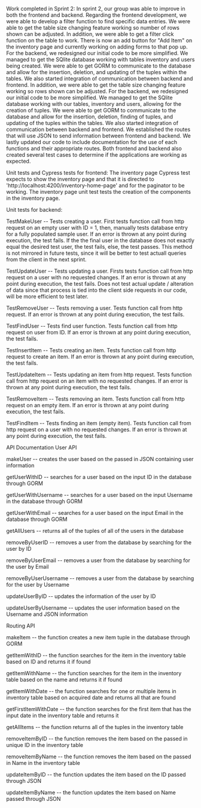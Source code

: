 Work completed in Sprint 2: 
In sprint 2, our group was able to improve in both the frontend and backend. Regarding the frontend development, we were able to develop a filter function to find specific data entries. We were able to get the table size changing feature working so number of rows shown can be adjusted. In addition, we were able to get a filter click function on the table to work. There is now an add button for "Add Item" on the inventory page and currently working on adding forms to that pop up. For the backend, we redesigned our initial code to be more simplified. We managed to get the SQlite database working with tables inventory and users being created. We were able to get GORM to communicate to the database and allow for the insertion, deletion, and updating of the tuples within the tables. We also started integration of communication between backend and frontend. In addition, we were able to get the table size changing feature working so rows shown can be adjusted. For the backend, we redesigned our initial code to be more simplified. We managed to get the SQlite database working with our tables, inventory and users, allowing for the creation of tuples. We were able to get GORM to communicate to the database and allow for the insertion, deletion, finding of tuples, and updating of the tuples within the tables. We also started integration of communication between backend and frontend. We established the routes that will use JSON to send information between frontend and backend. We lastly updated our code to include documentation for the use of each functions and their appropriate routes. Both frontend and backend also created several test cases to determine if the applications are working as expected.

Unit tests and Cypress tests for frontend:
   The inventory page Cypress test expects to show the inventory page and that it is directed to 'http://localhost:4200/inventory-home-page' and for the paginator to be working. 
   The inventory page unit test tests the creation of the components in the inventory page. 
   
Unit tests for backend: 

TestMakeUser -- Tests creating a user. First tests function call from http request on an empty user with ID = 1, then, manually tests database entry for a fully populated sample user. If an error is thrown at any point during execution, the test fails. If the the final user in the database does not exactly equal the desired test user, the test fails, else, the test passes. This method is not mirrored in future tests, since it will be better to test actuall queries from the client in the next sprint.

TestUpdateUser -- Tests updating a user. Firsts tests function call from http request on a user with no requested changes. If an error is thrown at any point during execution, the test fails. Does not test actual update / alteration of data since that process is tied into the client side requests in our code, will be more efficient to test later.

TestRemoveUser -- Tests removing a user. Tests function call from http request. If an error is thrown at any point during execution, the test fails.

TestFindUser -- Tests find user function. Tests function call from http request on user from ID. If an error is thrown at any point during execution, the test fails.

TestInsertItem -- Tests creating an item. Tests function call from http request to create an item. If an error is thrown at any point during execution, the test fails.

TestUpdateItem -- Tests updating an item from http request. Tests function call from http request on an item with no requested changes. If an error is thrown at any point during execution, the test fails.

TestRemoveItem -- Tests removing an item. Tests function call from http request on an empty item. If an error is thrown at any point during execution, the test fails.

TestFindItem -- Tests finding an item (empty item). Tests function call from http request on a user with no requested changes. If an error is thrown at any point during execution, the test fails.

API Documentation
User API

makeUser -- creates the user based on the passed in JSON containing user information

getUserWithID -- searches for a user based on the input ID in the database through GORM

getUserWithUsername -- searches for a user based on the input Username in the database through GORM

getUserWithEmail -- searches for a user based on the input Email in the database through GORM

getAllUsers -- returns all of the tuples of all of the users in the database

removeByUserID -- removes a user from the database by searching for the user by ID

removeByUserEmail -- removes a user from the database by searching for the user by Email

removeByUserUsername -- removes a user from the database by searching for the user by Username

updateUserByID -- updates the information of the user by ID

updateUserByUsername -- updates the user information based on the Username and JSON information

Routing API

makeItem -- the function creates a new item tuple in the database through GORM

getItemWithID -- the function searches for the item in the inventory table based on ID and returns it if found

getItemWithName -- the function searches for the item in the inventory table based on the name and returns it if found

getItemWithDate -- the function searches for one or multiple items in inventory table based on acquired date and returns all that are found

getFirstItemWithDate -- the function searches for the first item that has the input date in the inventory table and returns it

getAllItems -- the function returns all of the tuples in the inventory table

removeItemByID -- the function removes the item based on the passed in unique ID in the inventory table

removeItemByName -- the function removes the item based on the passed in Name in the inventory table

updateItemByID -- the function updates the item based on the ID passed through JSON

updateItemByName -- the function updates the item based on Name passed through JSON
